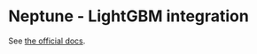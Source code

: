 # Neptune - LightGBM integration

See [the official docs](https://docs.neptune.ai/integrations-and-supported-tools/model-training/lightgbm).


